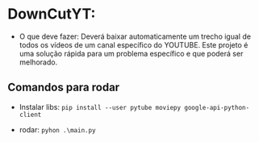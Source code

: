 # DownCutYT:

- O que deve fazer: Deverá baixar automaticamente um trecho igual de todos os vídeos de um canal específico do YOUTUBE. Este projeto é uma solução rápida para um problema específico e que poderá ser melhorado.

## Comandos para rodar

- Instalar libs: `pip install --user pytube moviepy google-api-python-client`

- rodar: `pyhon .\main.py`